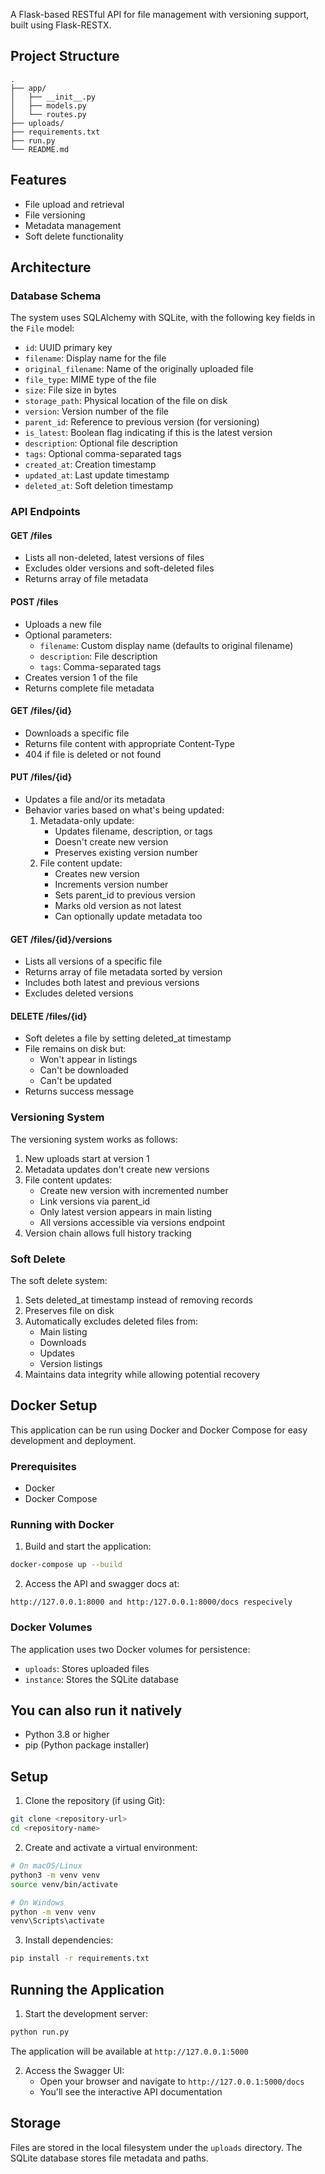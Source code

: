 A Flask-based RESTful API for file management with versioning support, built using Flask-RESTX.

## Project Structure

```
.
├── app/
│   ├── __init__.py
│   ├── models.py
│   └── routes.py
├── uploads/
├── requirements.txt
├── run.py
└── README.md
```

## Features

- File upload and retrieval
- File versioning
- Metadata management
- Soft delete functionality

## Architecture

### Database Schema

The system uses SQLAlchemy with SQLite, with the following key fields in the `File` model:

- `id`: UUID primary key
- `filename`: Display name for the file
- `original_filename`: Name of the originally uploaded file
- `file_type`: MIME type of the file
- `size`: File size in bytes
- `storage_path`: Physical location of the file on disk
- `version`: Version number of the file
- `parent_id`: Reference to previous version (for versioning)
- `is_latest`: Boolean flag indicating if this is the latest version
- `description`: Optional file description
- `tags`: Optional comma-separated tags
- `created_at`: Creation timestamp
- `updated_at`: Last update timestamp
- `deleted_at`: Soft deletion timestamp

### API Endpoints

#### GET /files
- Lists all non-deleted, latest versions of files
- Excludes older versions and soft-deleted files
- Returns array of file metadata

#### POST /files
- Uploads a new file
- Optional parameters:
  - `filename`: Custom display name (defaults to original filename)
  - `description`: File description
  - `tags`: Comma-separated tags
- Creates version 1 of the file
- Returns complete file metadata

#### GET /files/{id}
- Downloads a specific file
- Returns file content with appropriate Content-Type
- 404 if file is deleted or not found

#### PUT /files/{id}
- Updates a file and/or its metadata
- Behavior varies based on what's being updated:
  1. Metadata-only update:
     - Updates filename, description, or tags
     - Doesn't create new version
     - Preserves existing version number
  2. File content update:
     - Creates new version
     - Increments version number
     - Sets parent_id to previous version
     - Marks old version as not latest
     - Can optionally update metadata too

#### GET /files/{id}/versions
- Lists all versions of a specific file
- Returns array of file metadata sorted by version
- Includes both latest and previous versions
- Excludes deleted versions

#### DELETE /files/{id}
- Soft deletes a file by setting deleted_at timestamp
- File remains on disk but:
  - Won't appear in listings
  - Can't be downloaded
  - Can't be updated
- Returns success message

### Versioning System

The versioning system works as follows:

1. New uploads start at version 1
2. Metadata updates don't create new versions
3. File content updates:
   - Create new version with incremented number
   - Link versions via parent_id
   - Only latest version appears in main listing
   - All versions accessible via versions endpoint
4. Version chain allows full history tracking

### Soft Delete

The soft delete system:
1. Sets deleted_at timestamp instead of removing records
2. Preserves file on disk
3. Automatically excludes deleted files from:
   - Main listing
   - Downloads
   - Updates
   - Version listings
4. Maintains data integrity while allowing potential recovery

## Docker Setup

This application can be run using Docker and Docker Compose for easy development and deployment.

### Prerequisites

- Docker
- Docker Compose

### Running with Docker

1. Build and start the application:
```bash
docker-compose up --build
```

2. Access the API and swagger docs at:
```
http://127.0.0.1:8000 and http:/127.0.0.1:8000/docs respecively
```

### Docker Volumes

The application uses two Docker volumes for persistence:
- `uploads`: Stores uploaded files
- `instance`: Stores the SQLite database

## You can also run it natively

- Python 3.8 or higher
- pip (Python package installer)

## Setup

1. Clone the repository (if using Git):
```bash
git clone <repository-url>
cd <repository-name>
```

2. Create and activate a virtual environment:
```bash
# On macOS/Linux
python3 -m venv venv
source venv/bin/activate

# On Windows
python -m venv venv
venv\Scripts\activate
```

3. Install dependencies:
```bash
pip install -r requirements.txt
```

## Running the Application

1. Start the development server:
```bash
python run.py
```

The application will be available at `http://127.0.0.1:5000`

2. Access the Swagger UI:
   - Open your browser and navigate to `http://127.0.0.1:5000/docs`
   - You'll see the interactive API documentation

## Storage

Files are stored in the local filesystem under the `uploads` directory. The SQLite database stores file metadata and paths.